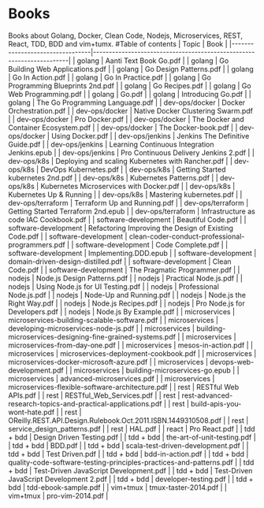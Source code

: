 # Books
Books about Golang, Docker, Clean Code,  Nodejs, Microservices, REST, React, TDD, BDD and vim+tumx.
#Table of contents
|               Topic               |                                  Book                                  |
|---------------------------------|----------------------------------------------------------------------|
| golang                            | Aanti Text Book Go.pdf                                                 |
| golang                            | Go Building Web Applications.pdf                                       |
| golang                            | Go Design Patterns.pdf                                                 |
| golang                            | Go In Action.pdf                                                       |
| golang                            | Go In Practice.pdf                                                     |
| golang                            | Go Programming Blueprints 2nd.pdf                                      |
| golang                            | Go Recipes.pdf                                                         |
| golang                            | Go Web Programming.pdf                                                 |
| golang                            | Go.pdf                                                                 |
| golang                            | Introducing Go.pdf                                                     |
| golang                            | The Go Programming Language.pdf                                        |
| dev-ops/docker 			              | Docker Orchestration.pdf 			                                         | 
| dev-ops/docker 			              | Native Docker Clustering Swarm.pdf 			                               |
| dev-ops/docker 			              | Pro Docker.pdf 			                                                   |
| dev-ops/docker 			                   | The Docker and Container Ecosystem.pdf 			                     |
| dev-ops/docker 			                   | The Docker-book.pdf 			                                         |
| dev-ops/docker 			                   | Using Docker.pdf 			                                           |
| dev-ops/jenkins 			                  | Jenkins The Definitive Guide.pdf 			                           |
| dev-ops/jenkins 			                  | Learning Continuous Integration Jenkins.epub 			               |
| dev-ops/jenkins 			                  | Pro Continuous Delivery Jenkins 2.pdf 			                     |
| dev-ops/k8s 			                      | Deploying and scaling Kubernetes with Rancher.pdf 			         |
| dev-ops/k8s 			                      | DevOps Kubernetes.pdf 			                                     |
| dev-ops/k8s 			                      | Getting Started kubernetes 2nd.pdf 			                         |
| dev-ops/k8s 			                      | Kubernetes Patterns.pdf 			                                   |
| dev-ops/k8s 			                      | Kubernetes Microservices with Docker.pdf 			                   |
| dev-ops/k8s 			                      | Kubernetes Up & Running 			                                   |
| dev-ops/k8s 			                      | Mastering kubernetes.pdf 			                                   |
| dev-ops/terraform 			                | Terraform Up and Running.pdf 			                               |
| dev-ops/terraform 			                | Getting Started Terraform 2nd.epub 			                         |
| dev-ops/terraform 			                | Infrastructure as code IAC Cookbook.pdf 			                   |
| software-development              | Beautiful Code.pdf                                                     |
| software-development              | Refactoring Improving the Design of Existing Code.pdf                  |
| software-development              | clean-coder-conduct-professional-programmers.pdf                       |
| software-development              | Code Complete.pdf                                                      |
| software-development              | Implementing.DDD.epub                                                  |
| software-development              | domain-driven-design-distilled.pdf                                     |
| software-development              | Clean Code.pdf                                                         |
| software-development              | The Pragmatic Programmer.pdf                                           |
| nodejs                            | Node.js Design Patterns.pdf                                            |
| nodejs                            | Practical Node.js.pdf                                                  |
| nodejs                            | Using Node.js for UI Testing.pdf                                       |
| nodejs                            | Professional Node.js.pdf                                               |
| nodejs                            | Node-Up and Running.pdf                                                |
| nodejs                            | Node.js the Right Way.pdf                                              |
| nodejs                            | Node.js Recipes.pdf                                                    |
| nodejs                            | Pro Node.js for Developers.pdf                                         |
| nodejs                            | Node.js By Example.pdf                                                 |
| microservices                     | microservices-building-scalable-software.pdf                           |
| microservices                     | developing-microservices-node-js.pdf                                   |
| microservices                     | building-microservices-designing-fine-grained-systems.pdf              |
| microservices                     | microservices-from-day-one.pdf                                         |
| microservices                     | mesos-in-action.pdf                                                    |
| microservices                     | microservices-deployment-cookbook.pdf                                  |
| microservices                     | microservices-docker-microsoft-azure.pdf                               |
| microservices                     | devops-web-development.pdf                                             |
| microservices                     | building-microservices-go.epub                                         |
| microservices                     | advanced-microservices.pdf                                             |
| microservices                     | microservices-flexible-software-architecture.pdf                       |
| rest 			                             | RESTful Web APIs.pdf 			                                                  |
| rest 			                             | RESTful_Web_Services.pdf 			                                              |
| rest 			                             | rest-advanced-research-topics-and-practical-applications.pdf 			          |
| rest 			                             | build-apis-you-wont-hate.pdf 			                                          |
| rest 			                             | OReilly.REST.API.Design.Rulebook.Oct.2011.ISBN.1449310508.pdf 			         |
| rest 			                             | service_design_patterns.pdf 			                                           |
| rest 			                             | HAL.pdf 			                                                               |
| react                             | Pro React.pdf                                                          |
| tdd + bdd 			                        | Design Driven Testing.pdf 			                                             |
| tdd + bdd 			                        | the-art-of-unit-testing.pdf 			                                           |
| tdd + bdd 			                        | BDD.pdf 			                                                               |
| tdd + bdd 			                        | scala-test-driven-development.pdf 			                                     |
| tdd + bdd 			                        | Test Driven.pdf 			                                                       |
| tdd + bdd 			                        | bdd-in-action.pdf 			                                                     |
| tdd + bdd 			                        | quality-code-software-testing-principles-practices-and-patterns.pdf 			   |
| tdd + bdd 			                        | Test-Driven JavaScript Development.pdf 			                                |
| tdd + bdd 			                        | Test-Driven JavaScript Development 2.pdf 			                              |
| tdd + bdd 			                        | developer-testing.pdf 			                                                 |
| tdd + bdd 			                        | tdd-ebook-sample.pdf 			                                                  |
| vim+tmux 			                         | tmux-taster-2014.pdf 			                                                  |
| vim+tmux 			                         | pro-vim-2014.pdf 			                                                      |
